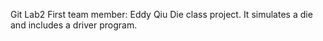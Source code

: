 Git Lab2
First team member: Eddy Qiu
Die class project. It simulates a die and includes a driver program.

